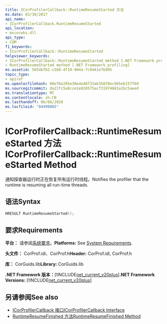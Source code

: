 ```yaml
---
title: ICorProfilerCallback::RuntimeResumeStarted 方法
ms.date: 03/30/2017
api_name:
- ICorProfilerCallback.RuntimeResumeStarted
api_location:
- mscorwks.dll
api_type:
- COM
f1_keywords:
- ICorProfilerCallback::RuntimeResumeStarted
helpviewer_keywords:
- ICorProfilerCallback::RuntimeResumeStarted method [.NET Framework profiling]
- RuntimeResumeStarted method [.NET Framework profiling]
ms.assetid: 5854bfb2-c568-4f19-904a-7c9d41e7b995
topic_type:
- apiref
ms.openlocfilehash: 08e76e295e30ede48733ab35870ec965eb157f60
ms.sourcegitcommit: da21fc5a8cce1e028575acf31974681a1bc5aeed
ms.translationtype: MT
ms.contentlocale: zh-CN
ms.lasthandoff: 06/08/2020
ms.locfileid: "84499865"
---
```

# <a name="icorprofilercallbackruntimeresumestarted-method"></a><span data-ttu-id="cd1a9-102">ICorProfilerCallback::RuntimeResumeStarted 方法</span><span class="sxs-lookup"><span data-stu-id="cd1a9-102">ICorProfilerCallback::RuntimeResumeStarted Method</span></span>
<span data-ttu-id="cd1a9-103">通知探查器运行时正在恢复所有运行时线程。</span><span class="sxs-lookup"><span data-stu-id="cd1a9-103">Notifies the profiler that the runtime is resuming all run-time threads.</span></span>  
  
## <a name="syntax"></a><span data-ttu-id="cd1a9-104">语法</span><span class="sxs-lookup"><span data-stu-id="cd1a9-104">Syntax</span></span>  
  
```cpp  
HRESULT RuntimeResumeStarted();  
```  
  
## <a name="requirements"></a><span data-ttu-id="cd1a9-105">要求</span><span class="sxs-lookup"><span data-stu-id="cd1a9-105">Requirements</span></span>  
 <span data-ttu-id="cd1a9-106">**平台：** 请参阅[系统要求](../../get-started/system-requirements.md)。</span><span class="sxs-lookup"><span data-stu-id="cd1a9-106">**Platforms:** See [System Requirements](../../get-started/system-requirements.md).</span></span>  
  
 <span data-ttu-id="cd1a9-107">**头文件：** CorProf.idl、CorProf.h</span><span class="sxs-lookup"><span data-stu-id="cd1a9-107">**Header:** CorProf.idl, CorProf.h</span></span>  
  
 <span data-ttu-id="cd1a9-108">**库：** CorGuids.lib</span><span class="sxs-lookup"><span data-stu-id="cd1a9-108">**Library:** CorGuids.lib</span></span>  
  
 <span data-ttu-id="cd1a9-109">**.NET Framework 版本：**[!INCLUDE[net_current_v20plus](../../../../includes/net-current-v20plus-md.md)]</span><span class="sxs-lookup"><span data-stu-id="cd1a9-109">**.NET Framework Versions:** [!INCLUDE[net_current_v20plus](../../../../includes/net-current-v20plus-md.md)]</span></span>  
  
## <a name="see-also"></a><span data-ttu-id="cd1a9-110">另请参阅</span><span class="sxs-lookup"><span data-stu-id="cd1a9-110">See also</span></span>

- [<span data-ttu-id="cd1a9-111">ICorProfilerCallback 接口</span><span class="sxs-lookup"><span data-stu-id="cd1a9-111">ICorProfilerCallback Interface</span></span>](icorprofilercallback-interface.md)
- [<span data-ttu-id="cd1a9-112">RuntimeResumeFinished 方法</span><span class="sxs-lookup"><span data-stu-id="cd1a9-112">RuntimeResumeFinished Method</span></span>](icorprofilercallback-runtimeresumefinished-method.md)

